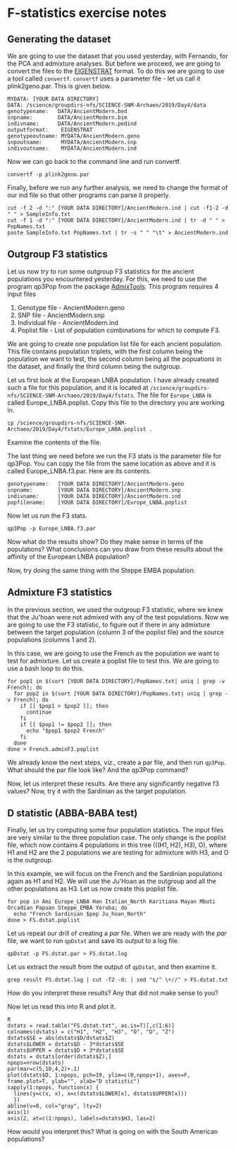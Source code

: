 F-statistics exercise notes
==

## Generating the dataset
We are going to use the dataset that you used yesterday, with Fernando, for the
PCA and admixture analyses. But before we proceed, we are going to convert the
files to the [EIGENSTRAT](https://github.com/DReichLab/EIG/tree/master/EIGENSTRAT)
format. To do this we are going to use a tool called `convertf`. `convertf` uses
a parameter file - let us call it plink2geno.par. This is given below.
```
MYDATA: [YOUR DATA DIRECTORY]
DATA: /science/groupdirs-nfs/SCIENCE-SNM-Archaeo/2019/Day4/data
genotypename:   DATA/AncientModern.bed
snpname:        DATA/AncientModern.bim
indivname:      DATA/AncientModern.pedind
outputformat:    EIGENSTRAT
genotypeoutname: MYDATA/AncientModern.geno
snpoutname:      MYDATA/AncientModern.snp
indivoutname:    MYDATA/AncientModern.ind
```
Now we can go back to the command line and run convertf.
```
convertf -p plink2geno.par
```
Finally, before we run any further analysis, we need to change the format of our ind file
so that other programs can parse it properly.
```
cut -f 2 -d ":" [YOUR DATA DIRECTORY]/AncientModern.ind | cut -f1-2 -d " " > SampleInfo.txt
cut -f 1 -d ":" [YOUR DATA DIRECTORY]/AncientModern.ind | tr -d " " > PopNames.txt
paste SampleInfo.txt PopNames.txt | tr -s " " "\t" > AncientModern.ind
```
## Outgroup F3 statistics
Let us now try to run some outgroup F3 statistics for the ancient populations you
encountered yesterday. For this, we need to use the program qp3Pop from the package
[AdmixTools](https://github.com/DReichLab/AdmixTools). This program requires 4 input files
1. Genotype file - AncientModern.geno
2. SNP file - AncientModern.snp
3. Individual file - AncientModern.ind
4. Poplist file - List of population combinations for which to compute F3.

We are going to create one population list file for each ancient population.
This file contains population triplets, with the first column being the population we want to test, the second column being all the popuations in the dataset, and finally the third column being the outgroup.

Let us first look at the European LNBA population. I have already created such a file for this population, and it is located at `/science/groupdirs-nfs/SCIENCE-SNM-Archaeo/2019/Day4/fstats`. The file for `Europe_LNBA` is called Europe_LNBA.poplist.  Copy this file to the
directory you are working in.
```
cp /science/groupdirs-nfs/SCIENCE-SNM-Archaeo/2019/Day4/fstats/Europe_LNBA.poplist .
```
Examine the contents of the file.

The last thing we need before we run the F3 stats is the parameter file for qp3Pop.
You can copy the file from the same location as above and it is called Europe_LNBA.f3.par.
Here are its contents.
```
genotypename:   [YOUR DATA DIRECTORY]/AncientModern.geno
snpname:        [YOUR DATA DIRECTORY]/AncientModern.snp
indivname:      [YOUR DATA DIRECTORY]/AncientModern.ind
popfilename:    [YOUR DATA DIRECTORY]/Europe_LNBA.poplist
```

Now let us run the F3 stats.
```
qp3Pop -p Europe_LNBA.f3.par
```
Now what do the results show? Do they make sense in terms of the populations?
What conclusions can you draw from these results about the affinity of the European LNBA population?

Now, try doing the same thing with the Steppe EMBA population.

## Admixture F3 statistics
In the previous section, we used the outgroup F3 statistic, where we knew that the Ju'hoan were not admixed with any of the test populations. Now we are going to use the F3 statistic, to figure out if there in any admixture between the target population (column 3 of the poplist file) and the source populations (columns 1 and 2).

In this case, we are going to use the French as the population we want to test for admixture. Let us create a poplist file to test this. We are going to use a bash loop to do this.
```
for pop1 in $(sort [YOUR DATA DIRECTORY]/PopNames.txt| uniq | grep -v French); do
  for pop2 in $(sort [YOUR DATA DIRECTORY]/PopNames.txt| uniq | grep -v French); do
    if [[ $pop1 > $pop2 ]]; then
      continue
    fi
    if [[ $pop1 != $pop2 ]]; then
      echo "$pop1 $pop2 French"
    fi
  done
done > French.admixF3.poplist
```

We already know the next steps, viz., create a par file, and then run `qp3Pop`. What should the par file look like? And the qp3Pop command?

Now, let us interpret these results. Are there any significantly negative f3 values? Now, try it with the Sardinian as the target population.

## D statistic (ABBA-BABA test)
Finally, let us try computing some four population statistics. The input files are very similar to the three population case. The only change is the poplist file, which now contains 4 populations in this tree (((H1, H2), H3), O), where H1 and H2 are the 2 populations we are testing for admixture with H3, and O is the outgroup.

In this example, we will focus on the French and the Sardinian populations again as H1 and H2. We will use the Ju'Hoan as the outgroup and all the other populations as H3. Let us now create this poplist file.
```
for pop in Ami Europe_LNBA Han Italian_North Karitiana Mayan Mbuti Orcadian Papuan Steppe_EMBA Yoruba; do
  echo "French Sardinian $pop Ju_hoan_North"
done > FS.dstat.poplist
```
Let us repeat our drill of creating a _par_ file. When we are ready with the _par_ file, we want to run `qpDstat` and save its output to a log file.  
```
qpDstat -p FS.dstat.par > FS.dstat.log
```

Let us extract the result from the output of `qpDstat`, and then examine it.
```
grep result FS.dstat.log | cut -f2 -d: | sed "s/^ \+//" > FS.dstat.txt
```
How do you interpret these results? Any that did not make sense to you?

Now let us read this into R and plot it.
```
R
dstats = read.table("FS.dstat.txt", as.is=T)[,c(1:6)]
colnames(dstats) = c("H1", "H2", "H3", "O", "D", "Z")
dstats$SE = abs(dstats$D/dstats$Z)
dstats$LOWER = dstats$D - 3*dstats$SE
dstats$UPPER = dstats$D + 3*dstats$SE
dstats = dstats[order(dstats$Z),]
npops=nrow(dstats)
par(mar=c(5,10,4,2)+.1)
plot(dstats$D, 1:npops, pch=19, ylim=c(0,npops+1), axes=F, frame.plot=T, ylab="", xlab="D statistic")
sapply(1:npops, function(x) {
  lines(y=c(x, x), x=c(dstats$LOWER[x], dstats$UPPER[x]))
  })
abline(v=0, col="gray", lty=2)
axis(1)
axis(2, at=c(1:npops), labels=dstats$H3, las=2)
```
How would you interpret this? What is going on with the South American populations?

